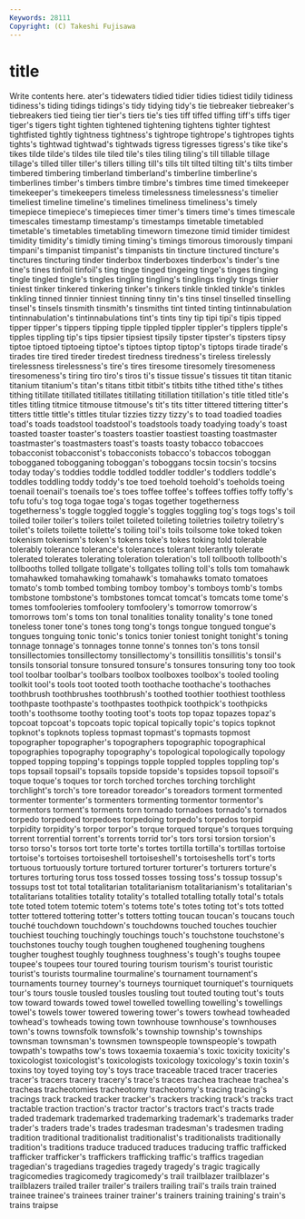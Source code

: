 ```yaml
---
Keywords: 28111 
Copyright: (C) Takeshi Fujisawa
---
```


# title

Write contents here.
ater's tidewaters tidied tidier tidies tidiest tidily tidiness tidiness's
tiding tidings tidings's tidy tidying tidy's tie tiebreaker tiebreaker's tiebreakers
tied tieing tier tier's tiers tie's ties tiff tiffed tiffing
tiff's tiffs tiger tiger's tigers tight tighten tightened tightening tightens
tighter tightest tightfisted tightly tightness tightness's tightrope tightrope's tightropes tights
tights's tightwad tightwad's tightwads tigress tigresses tigress's tike tike's tikes
tilde tilde's tildes tile tiled tile's tiles tiling tiling's till
tillable tillage tillage's tilled tiller tiller's tillers tilling till's tills
tilt tilted tilting tilt's tilts timber timbered timbering timberland timberland's
timberline timberline's timberlines timber's timbers timbre timbre's timbres time timed
timekeeper timekeeper's timekeepers timeless timelessness timelessness's timelier timeliest timeline timeline's
timelines timeliness timeliness's timely timepiece timepiece's timepieces timer timer's timers
time's times timescale timescales timestamp timestamp's timestamps timetable timetabled timetable's
timetables timetabling timeworn timezone timid timider timidest timidity timidity's timidly
timing timing's timings timorous timorously timpani timpani's timpanist timpanist's timpanists
tin tincture tinctured tincture's tinctures tincturing tinder tinderbox tinderboxes tinderbox's
tinder's tine tine's tines tinfoil tinfoil's ting tinge tinged tingeing
tinge's tinges tinging tingle tingled tingle's tingles tingling tingling's tinglings
tingly tings tinier tiniest tinker tinkered tinkering tinker's tinkers tinkle
tinkled tinkle's tinkles tinkling tinned tinnier tinniest tinning tinny tin's
tins tinsel tinselled tinselling tinsel's tinsels tinsmith tinsmith's tinsmiths tint
tinted tinting tintinnabulation tintinnabulation's tintinnabulations tint's tints tiny tip tipi
tipi's tipis tipped tipper tipper's tippers tipping tipple tippled tippler
tippler's tipplers tipple's tipples tippling tip's tips tipsier tipsiest tipsily
tipster tipster's tipsters tipsy tiptoe tiptoed tiptoeing tiptoe's tiptoes tiptop
tiptop's tiptops tirade tirade's tirades tire tired tireder tiredest tiredness
tiredness's tireless tirelessly tirelessness tirelessness's tire's tires tiresome tiresomely tiresomeness
tiresomeness's tiring tiro tiro's tiros ti's tissue tissue's tissues tit
titan titanic titanium titanium's titan's titans titbit titbit's titbits tithe
tithed tithe's tithes tithing titillate titillated titillates titillating titillation titillation's
title titled title's titles titling titmice titmouse titmouse's tit's tits
titter tittered tittering titter's titters tittle tittle's tittles titular tizzies
tizzy tizzy's to toad toadied toadies toad's toads toadstool toadstool's
toadstools toady toadying toady's toast toasted toaster toaster's toasters toastier
toastiest toasting toastmaster toastmaster's toastmasters toast's toasts toasty tobacco tobaccoes
tobacconist tobacconist's tobacconists tobacco's tobaccos toboggan tobogganed tobogganing toboggan's toboggans
tocsin tocsin's tocsins today today's toddies toddle toddled toddler toddler's
toddlers toddle's toddles toddling toddy toddy's toe toed toehold toehold's
toeholds toeing toenail toenail's toenails toe's toes toffee toffee's toffees
toffies toffy toffy's tofu tofu's tog toga togae toga's togas
together togetherness togetherness's toggle toggled toggle's toggles toggling tog's togs
togs's toil toiled toiler toiler's toilers toilet toileted toileting toiletries
toiletry toiletry's toilet's toilets toilette toilette's toiling toil's toils toilsome
toke toked token tokenism tokenism's token's tokens toke's tokes toking
told tolerable tolerably tolerance tolerance's tolerances tolerant tolerantly tolerate tolerated
tolerates tolerating toleration toleration's toll tollbooth tollbooth's tollbooths tolled tollgate
tollgate's tollgates tolling toll's tolls tom tomahawk tomahawked tomahawking tomahawk's
tomahawks tomato tomatoes tomato's tomb tombed tombing tomboy tomboy's tomboys
tomb's tombs tombstone tombstone's tombstones tomcat tomcat's tomcats tome tome's
tomes tomfooleries tomfoolery tomfoolery's tomorrow tomorrow's tomorrows tom's toms ton
tonal tonalities tonality tonality's tone toned toneless toner tone's tones
tong tong's tongs tongue tongued tongue's tongues tonguing tonic tonic's
tonics tonier toniest tonight tonight's toning tonnage tonnage's tonnages tonne
tonne's tonnes ton's tons tonsil tonsillectomies tonsillectomy tonsillectomy's tonsillitis tonsillitis's
tonsil's tonsils tonsorial tonsure tonsured tonsure's tonsures tonsuring tony too
took tool toolbar toolbar's toolbars toolbox toolboxes toolbox's tooled tooling
toolkit tool's tools toot tooted tooth toothache toothache's toothaches toothbrush
toothbrushes toothbrush's toothed toothier toothiest toothless toothpaste toothpaste's toothpastes toothpick
toothpick's toothpicks tooth's toothsome toothy tooting toot's toots top topaz
topazes topaz's topcoat topcoat's topcoats topic topical topically topic's topics
topknot topknot's topknots topless topmast topmast's topmasts topmost topographer topographer's
topographers topographic topographical topographies topography topography's topological topologically topology topped
topping topping's toppings topple toppled topples toppling top's tops topsail
topsail's topsails topside topside's topsides topsoil topsoil's toque toque's toques
tor torch torched torches torching torchlight torchlight's torch's tore toreador
toreador's toreadors torment tormented tormenter tormenter's tormenters tormenting tormentor tormentor's
tormentors torment's torments torn tornado tornadoes tornado's tornados torpedo torpedoed
torpedoes torpedoing torpedo's torpedos torpid torpidity torpidity's torpor torpor's torque
torqued torque's torques torquing torrent torrential torrent's torrents torrid tor's
tors torsi torsion torsion's torso torso's torsos tort torte torte's
tortes tortilla tortilla's tortillas tortoise tortoise's tortoises tortoiseshell tortoiseshell's tortoiseshells
tort's torts tortuous tortuously torture tortured torturer torturer's torturers torture's
tortures torturing torus toss tossed tosses tossing toss's tossup tossup's
tossups tost tot total totalitarian totalitarianism totalitarianism's totalitarian's totalitarians totalities
totality totality's totalled totalling totally total's totals tote toted totem
totemic totem's totems tote's totes toting tot's tots totted totter
tottered tottering totter's totters totting toucan toucan's toucans touch touché
touchdown touchdown's touchdowns touched touches touchier touchiest touching touchingly touchings
touch's touchstone touchstone's touchstones touchy tough toughen toughened toughening toughens
tougher toughest toughly toughness toughness's tough's toughs toupee toupee's toupees
tour toured touring tourism tourism's tourist touristic tourist's tourists tourmaline
tourmaline's tournament tournament's tournaments tourney tourney's tourneys tourniquet tourniquet's tourniquets
tour's tours tousle tousled tousles tousling tout touted touting tout's
touts tow toward towards towed towel towelled towelling towelling's towellings
towel's towels tower towered towering tower's towers towhead towheaded towhead's
towheads towing town townhouse townhouse's townhouses town's towns townsfolk townsfolk's
township township's townships townsman townsman's townsmen townspeople townspeople's towpath towpath's
towpaths tow's tows toxaemia toxaemia's toxic toxicity toxicity's toxicologist toxicologist's
toxicologists toxicology toxicology's toxin toxin's toxins toy toyed toying toy's
toys trace traceable traced tracer traceries tracer's tracers tracery tracery's
trace's traces trachea tracheae trachea's tracheas tracheotomies tracheotomy tracheotomy's tracing
tracing's tracings track tracked tracker tracker's trackers tracking track's tracks
tract tractable traction traction's tractor tractor's tractors tract's tracts trade
traded trademark trademarked trademarking trademark's trademarks trader trader's traders trade's
trades tradesman tradesman's tradesmen trading tradition traditional traditionalist traditionalist's traditionalists
traditionally tradition's traditions traduce traduced traduces traducing traffic trafficked trafficker
trafficker's traffickers trafficking traffic's traffics tragedian tragedian's tragedians tragedies tragedy
tragedy's tragic tragically tragicomedies tragicomedy tragicomedy's trail trailblazer trailblazer's trailblazers
trailed trailer trailer's trailers trailing trail's trails train trained trainee
trainee's trainees trainer trainer's trainers training training's train's trains traipse

